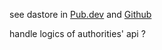 see dastore in [Pub.dev](https://pub.dev/packages/dastore) and [Github](https://github.com/nomagicisreal/dastore)

handle logics of authorities' api ?